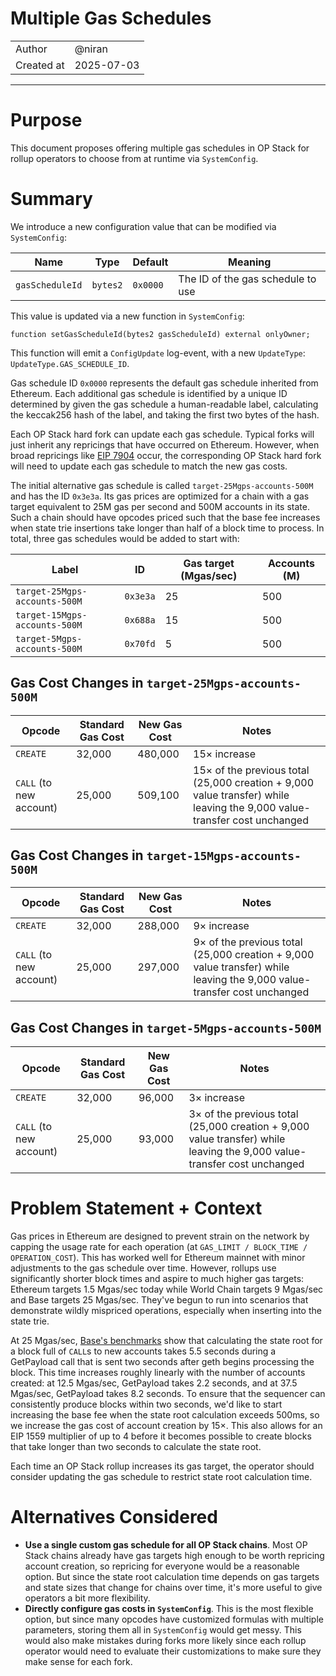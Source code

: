 # Multiple Gas Schedules

|                    |                                                    |
| ------------------ | -------------------------------------------------- |
| Author             | @niran                                             |
| Created at         | 2025-07-03                                         |

---

# Purpose
 
This document proposes offering multiple gas schedules in OP Stack for rollup operators to choose from at runtime via `SystemConfig`.

# Summary

We introduce a new configuration value that can be modified via `SystemConfig`:

| Name             | Type    | Default  | Meaning |
|------------------|---------|----------|---------|
| `gasScheduleId` | `bytes2` | `0x0000` | The ID of the gas schedule to use |

This value is updated via a new function in `SystemConfig`:

```solidity
function setGasScheduleId(bytes2 gasScheduleId) external onlyOwner;
```

This function will emit a `ConfigUpdate` log-event, with a new `UpdateType`: `UpdateType.GAS_SCHEDULE_ID`.

Gas schedule ID `0x0000` represents the default gas schedule inherited from Ethereum. Each additional gas schedule is identified by a unique ID determined by given the gas schedule a human-readable label, calculating the keccak256 hash of the label, and taking the first two bytes of the hash.

Each OP Stack hard fork can update each gas schedule. Typical forks will just inherit any repricings that have occurred on Ethereum. However, when broad repricings like [EIP 7904](https://eips.ethereum.org/EIPS/eip-7904) occur, the corresponding OP Stack hard fork will need to update each gas schedule to match the new gas costs.

The initial alternative gas schedule is called `target-25Mgps-accounts-500M` and has the ID `0x3e3a`. Its gas prices are optimized for a chain with a gas target equivalent to 25M gas per second and 500M accounts in its state. Such a chain should have opcodes priced such that the base fee increases when state trie insertions take longer than half of a block time to process. In total, three gas schedules would be added to start with:

| Label                         | ID       | Gas target (Mgas/sec) | Accounts (M) |
|-------------------------------|----------|-----------------------|--------------|
| `target-25Mgps-accounts-500M` | `0x3e3a` |                    25 |          500 |
| `target-15Mgps-accounts-500M` | `0x688a` |                    15 |          500 |
| `target-5Mgps-accounts-500M`  | `0x70fd` |                     5 |          500 |

## Gas Cost Changes in `target-25Mgps-accounts-500M`

| Opcode | Standard Gas Cost | New Gas Cost | Notes |
|--------|--------------|--------------|-------|
| `CREATE` | 32,000 | 480,000 | 15× increase |
| `CALL` (to new account) | 25,000 | 509,100 | 15× of the previous total (25,000 creation + 9,000 value transfer) while leaving the 9,000 value-transfer cost unchanged |

## Gas Cost Changes in `target-15Mgps-accounts-500M`

| Opcode | Standard Gas Cost | New Gas Cost | Notes |
|--------|--------------|--------------|-------|
| `CREATE` | 32,000 | 288,000 | 9× increase |
| `CALL` (to new account) | 25,000 | 297,000 | 9× of the previous total (25,000 creation + 9,000 value transfer) while leaving the 9,000 value-transfer cost unchanged |

## Gas Cost Changes in `target-5Mgps-accounts-500M`

| Opcode | Standard Gas Cost | New Gas Cost | Notes |
|--------|--------------|--------------|-------|
| `CREATE` | 32,000 | 96,000 | 3× increase |
| `CALL` (to new account) | 25,000 | 93,000 | 3× of the previous total (25,000 creation + 9,000 value transfer) while leaving the 9,000 value-transfer cost unchanged |

# Problem Statement + Context

Gas prices in Ethereum are designed to prevent strain on the network by capping the usage rate for each operation (at `GAS_LIMIT / BLOCK_TIME / OPERATION_COST`). This has worked well for Ethereum mainnet with minor adjustments to the gas schedule over time. However, rollups use significantly shorter block times and aspire to much higher gas targets: Ethereum targets 1.5 Mgas/sec today while World Chain targets 9 Mgas/sec and Base targets 25 Mgas/sec. They've begun to run into scenarios that demonstrate wildly mispriced operations, especially when inserting into the state trie.

At 25 Mgas/sec, [Base's benchmarks](https://github.com/base/benchmark) show that calculating the state root for a block full of `CALL`s to new accounts takes 5.5 seconds during a GetPayload call that is sent two seconds after geth begins processing the block. This time increases roughly linearly with the number of accounts created: at 12.5 Mgas/sec, GetPayload takes 2.2 seconds, and at 37.5 Mgas/sec, GetPayload takes 8.2 seconds. To ensure that the sequencer can consistently produce blocks within two seconds, we'd like to start increasing the base fee when the state root calculation exceeds 500ms, so we increase the gas cost of account creation by 15×. This also allows for an EIP 1559 multiplier of up to 4 before it becomes possible to create blocks that take longer than two seconds to calculate the state root.

Each time an OP Stack rollup increases its gas target, the operator should consider updating the gas schedule to restrict state root calculation time.

# Alternatives Considered

* **Use a single custom gas schedule for all OP Stack chains**. Most OP Stack chains already have gas targets high enough to be worth repricing account creation, so repricing for everyone would be a reasonable option. But since the state root calculation time depends on gas targets and state sizes that change for chains over time, it's more useful to give operators a bit more flexibility.
* **Directly configure gas costs in `SystemConfig`**. This is the most flexible option, but since many opcodes have customized formulas with multiple parameters, storing them all in `SystemConfig` would get messy. This would also make mistakes during forks more likely since each rollup operator would need to evaluate their customizations to make sure they make sense for each fork.
